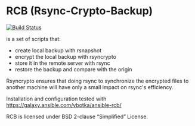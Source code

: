 RCB (Rsync-Crypto-Backup)
=========================
[![Build Status](https://travis-ci.org/vbotka/rcb.svg?branch=master)](https://travis-ci.org/vbotkaa/rcb)

is a set of scripts that:

* create local backup with rsnapshot
* encrypt the local backup with rsyncrypto
* store it in the remote server with rsync
* restore the backup and compare with the origin

Rsyncrypto ensures that doing rsync to synchronize the encrypted files
to another machine will have only a small impact on rsync's
efficiency.

Installation and configuration tested with https://galaxy.ansible.com/vbotka/ansible-rcb/

RCB is licensed under BSD 2-clause “Simplified” License.
